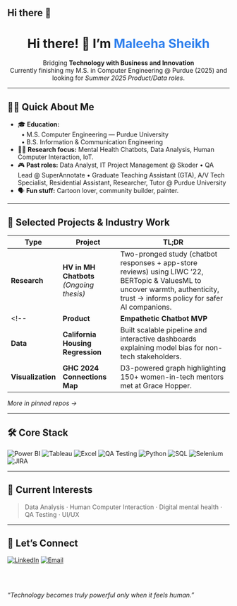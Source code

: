 ## Hi there 👋

<!--
**SheikhMaleeha/SheikhMaleeha** is a ✨ _special_ ✨ repository because its `README.md` (this file) appears on your GitHub profile.

Here are some ideas to get you started:

- 🔭 I’m currently working on ...
- 🌱 I’m currently learning ...
- 👯 I’m looking to collaborate on ...
- 🤔 I’m looking for help with ...
- 💬 Ask me about ...
- 📫 How to reach me: ...
- 😄 Pronouns: ...
- ⚡ Fun fact: ...
-->
<!-- Banner (optional) -->
<!--<p align="center">
  <img src="https://github.com/MaleehaSheikh/MaleehaSheikh/blob/main/assets/banner.png" alt="Banner showing AI × HCI × Mental-Health Research" width="100%">
</p> -->

<h1 align="center">Hi there! 👋 I’m <span style="color:#2F80ED">Maleeha Sheikh</span></h1>

<p align="center">
  Bridging <strong>Technology with Business and Innovation</strong> <br/> <!--, towards more humane world. -->
  <!--Bridging <strong>Human–Computer Interaction</strong>, <strong>AI-driven mental-health tech</strong>, and <strong>data-informed design</strong>. <br/> -->
  Currently finishing my M.S. in Computer Engineering @ Purdue (2025) and looking for <em>Summer 2025 Product/Data roles</em>.
</p>

---

## 🦸‍♀️ Quick About Me
- 🎓 **Education:**  
  &nbsp;&nbsp;• M.S. Computer Engineering — Purdue University <!-- (CGPA 3.96/4.0, 2023-2025) -->  
  &nbsp;&nbsp;• B.S. Information & Communication Engineering <!-- — BUP (CGPA 3.67/4.0) -->  
- 🧑‍🔬 **Research focus:** Mental Health Chatbots, Data Analysis, Human Computer Interaction, IoT.  <!-- -->
- 🎮 **Past roles:** Data Analyst, IT Project Management @ Skoder • QA Lead @ SuperAnnotate • Graduate Teaching Assistant (GTA), A/V Tech Specialist, Residential Assistant, Researcher, Tutor @ Purdue University   
- 🗣 **Fun stuff:** Cartoon lover, community builder, painter.

---

## 💼 Selected Projects & Industry Work
| Type | Project | TL;DR |
|------|---------|-------|
| **Research** | **HV in MH Chatbots** <br/>*(Ongoing thesis)* | Two-pronged study (chatbot responses + app-store reviews) using LIWC ’22, BERTopic & ValuesML to uncover warmth, authenticity, trust → informs policy for safer AI companions. |
<!--| **Product** | **Empathetic Chatbot MVP** | Led cross-functional team; integrated user feedback loops; ↗ user engagement 37 %. |
| **Data** | **California Housing Regression** | Built scalable pipeline and interactive dashboards explaining model bias for non-tech stakeholders. |
| **Visualization** | **GHC 2024 Connections Map** | D3-powered graph highlighting 150+ women-in-tech mentors met at Grace Hopper. | -->

*More in pinned repos →*

---

## 🛠 Core Stack
![Power BI](https://img.shields.io/badge/Power%20BI-F2C811?style=flat&logo=power%20bi&logoColor=black)
![Tableau](https://img.shields.io/badge/Tableau-E97627?style=flat&logo=tableau&logoColor=white)
![Excel](https://img.shields.io/badge/Excel-217346?style=flat&logo=microsoft%20excel&logoColor=white)
![QA Testing](https://img.shields.io/badge/QA&nbsp;Testing-FF6F00?style=flat&logo=testinglibrary&logoColor=white)
![Python](https://img.shields.io/badge/Python-FFD43B?style=flat&logo=python&logoColor=black)
![SQL](https://img.shields.io/badge/SQL-4479A1?style=flat&logo=mysql&logoColor=white)
![Selenium](https://img.shields.io/badge/Selenium-43B02A?style=flat&logo=selenium&logoColor=white)
![JIRA](https://img.shields.io/badge/JIRA-0052CC?style=flat&logo=jira&logoColor=white)



<!--
![PyTorch](https://img.shields.io/badge/PyTorch-EE4C2C?style=flat&logo=pytorch&logoColor=white)
![Postman](https://img.shields.io/badge/Postman-FF6C37?style=flat&logo=postman&logoColor=white)
![TensorFlow](https://img.shields.io/badge/TensorFlow-FF6F00?style=flat&logo=tensorflow&logoColor=white)
![Docker](https://img.shields.io/badge/Docker-2496ED?style=flat&logo=docker&logoColor=white)
![LIWC](https://img.shields.io/badge/LIWC-22-blueviolet?style=flat)
![BERTopic](https://img.shields.io/badge/BERTopic-topic%20modeling-orange?style=flat) -->

---

## 🎯 Current Interests
> Data Analysis · Human Computer Interaction · Digital mental health · QA Testing · UI/UX

---

<!--
## 📈 GitHub Stats (Optional)
<!-- Remove this section if you don’t want the cards -->
<!--
<p align="center">
  <img src="https://github-readme-streak-stats.herokuapp.com/?user=MaleehaSheikh" alt="GitHub Streak"/>
  <img src="https://github-readme-stats.vercel.app/api?username=MaleehaSheikh&show_icons=true&hide_border=true" alt="GitHub Stats"/>
</p>

---
-->
## 🤝 Let’s Connect
[![LinkedIn](https://img.shields.io/badge/LinkedIn-%230077B5.svg?logo=linkedin&logoColor=white)](https://www.linkedin.com/in/maleehasheikh) 
[![Email](https://img.shields.io/badge/Email-maleehasheikh81%40gmail.com-red)](mailto:maleehasheikh81@gmail.com)

<br/><br/>

*“Technology becomes truly powerful only when it feels human.”*
